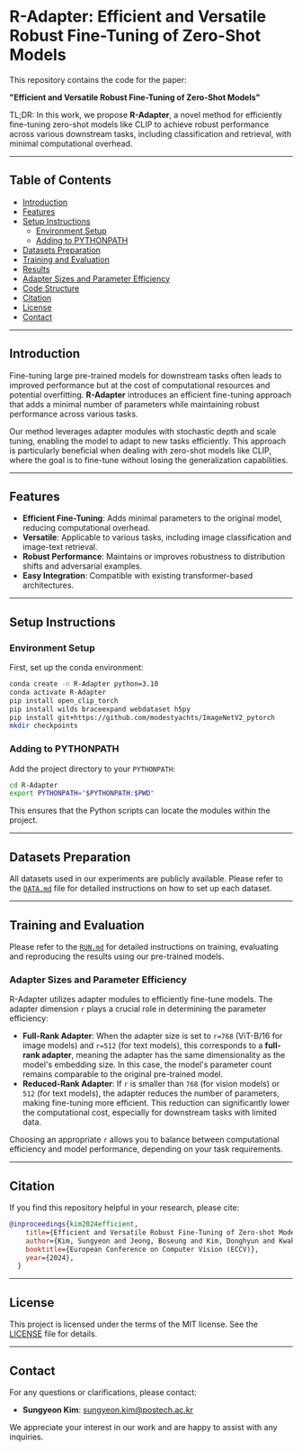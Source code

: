 
# R-Adapter: Efficient and Versatile Robust Fine-Tuning of Zero-Shot Models

This repository contains the code for the paper:

**"Efficient and Versatile Robust Fine-Tuning of Zero-Shot Models"**

TL;DR: In this work, we propose **R-Adapter**, a novel method for efficiently fine-tuning zero-shot models like CLIP to achieve robust performance across various downstream tasks, including classification and retrieval, with minimal computational overhead.

---

## Table of Contents

- [Introduction](#introduction)
- [Features](#features)
- [Setup Instructions](#setup-instructions)
  - [Environment Setup](#environment-setup)
  - [Adding to PYTHONPATH](#adding-to-pythonpath)
- [Datasets Preparation](#datasets-preparation)
- [Training and Evaluation](#training-and-evaluation)
- [Results](#results)
- [Adapter Sizes and Parameter Efficiency](#adapter-sizes-and-parameter-efficiency)
- [Code Structure](#code-structure)
- [Citation](#citation)
- [License](#license)
- [Contact](#contact)

---

## Introduction

Fine-tuning large pre-trained models for downstream tasks often leads to improved performance but at the cost of computational resources and potential overfitting. 
**R-Adapter** introduces an efficient fine-tuning approach that adds a minimal number of parameters while maintaining robust performance across various tasks.

Our method leverages adapter modules with stochastic depth and scale tuning, enabling the model to adapt to new tasks efficiently. 
This approach is particularly beneficial when dealing with zero-shot models like CLIP, where the goal is to fine-tune without losing the generalization capabilities.

---

## Features

- **Efficient Fine-Tuning**: Adds minimal parameters to the original model, reducing computational overhead.
- **Versatile**: Applicable to various tasks, including image classification and image-text retrieval.
- **Robust Performance**: Maintains or improves robustness to distribution shifts and adversarial examples.
- **Easy Integration**: Compatible with existing transformer-based architectures.

---

## Setup Instructions

### Environment Setup

First, set up the conda environment:

```bash
conda create -n R-Adapter python=3.10
conda activate R-Adapter
pip install open_clip_torch
pip install wilds braceexpand webdataset h5py
pip install git+https://github.com/modestyachts/ImageNetV2_pytorch
mkdir checkpoints
```

### Adding to PYTHONPATH

Add the project directory to your `PYTHONPATH`:

```bash
cd R-Adapter
export PYTHONPATH="$PYTHONPATH:$PWD"
```

This ensures that the Python scripts can locate the modules within the project.

---

## Datasets Preparation

All datasets used in our experiments are publicly available. Please refer to the [`DATA.md`](DATA.md) file for detailed instructions on how to set up each dataset.

---

## Training and Evaluation
Please refer to the [`RUN.md`](RUN.md) for detailed instructions on training, evaluating and reproducing the results using our pre-trained models.

### Adapter Sizes and Parameter Efficiency

R-Adapter utilizes adapter modules to efficiently fine-tune models. The adapter dimension `r` plays a crucial role in determining the parameter efficiency:

- **Full-Rank Adapter**: When the adapter size is set to `r=768` (ViT-B/16 for image models) and `r=512` (for text models), this corresponds to a **full-rank adapter**, meaning the adapter has the same dimensionality as the model's embedding size. In this case, the model's parameter count remains comparable to the original pre-trained model.
- **Reduced-Rank Adapter**: If `r` is smaller than `768` (for vision models) or `512` (for text models), the adapter reduces the number of parameters, making fine-tuning more efficient. This reduction can significantly lower the computational cost, especially for downstream tasks with limited data.

Choosing an appropriate `r` allows you to balance between computational efficiency and model performance, depending on your task requirements.

---

## Citation

If you find this repository helpful in your research, please cite:

```bibtex
@inproceedings{kim2024efficient,
    title={Efficient and Versatile Robust Fine-Tuning of Zero-shot Models},
    author={Kim, Sungyeon and Jeong, Boseung and Kim, Donghyun and Kwak, Suha},
    booktitle={European Conference on Computer Vision (ECCV)},
    year={2024},
  }
```

---

## License

This project is licensed under the terms of the MIT license. See the [LICENSE](LICENSE) file for details.

---

## Contact

For any questions or clarifications, please contact:

- **Sungyeon Kim**: [sungyeon.kim@postech.ac.kr](mailto:sungyeon.kim@postech.ac.kr)

We appreciate your interest in our work and are happy to assist with any inquiries.